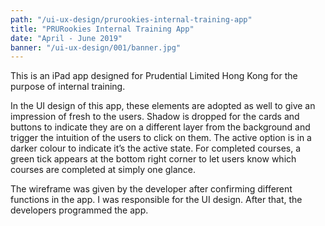 ```yaml
---
path: "/ui-ux-design/prurookies-internal-training-app"
title: "PRURookies Internal Training App"
date: "April - June 2019"
banner: "/ui-ux-design/001/banner.jpg"
---
```


This is an iPad app designed for Prudential Limited Hong Kong for the purpose of internal training.

In the UI design of this app, these elements are adopted as well to give an impression of fresh to the users. Shadow is dropped for the cards and buttons to indicate they are on a different layer from the background and trigger the intuition of the users to click on them. The active option is in a darker colour to indicate it’s the active state. For completed courses, a green tick appears at the bottom right corner to let users know which courses are completed at simply one glance.

The wireframe was given by the developer after confirming different functions in the app. I was responsible for the UI design. After that, the developers programmed the app.
